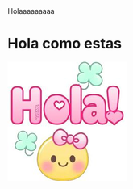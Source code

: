 <Doctype html>
<html>
<head>
<litle>Holaaaaaaaaa</title>
</head>
<body>
<h1>Hola como estas</h1>
<img src="hola.jpg">
</body>
</html>